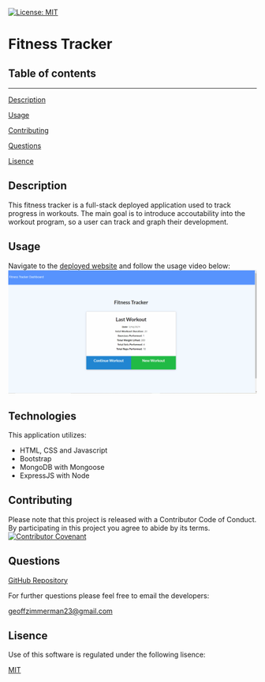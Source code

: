 [![License: MIT](https://img.shields.io/badge/License-MIT-yellow.svg)](https://opensource.org/licenses/MIT)
# Fitness Tracker

 ## Table of contents
  ---
  [Description](#description)

  [Usage](#usage)

  [Contributing](#contributing)

  [Questions](#questions)

  [Lisence](#lisence)


## Description

This fitness tracker is a full-stack deployed application used to track progress in workouts. The main goal is to introduce accoutability into the workout program, so a user can track and graph their development.

## Usage

Navigate to the [deployed website](https://sheltered-badlands-41275.herokuapp.com/stats) and follow the usage video below:
![usage video](./images/fitnessTracker.gif)

## Technologies

This application utilizes:
* HTML, CSS and Javascript
* Bootstrap
* MongoDB with Mongoose
* ExpressJS with Node

## Contributing
  Please note that this project is released with a Contributor Code of Conduct. By participating in this project you agree to abide by its terms.
  [![Contributor Covenant](https://img.shields.io/badge/Contributor%20Covenant-v2.0%20adopted-ff69b4.svg)](code_of_conduct.md)
  ## Questions
  [GitHub Repository](https://github.com/Geoff7709/fitness_tracker)

  For further questions please feel free to email the developers:

  geoffzimmerman23@gmail.com
  ## Lisence
  Use of this software is regulated under the following lisence:

  [MIT](https://opensource.org/licenses/MIT)